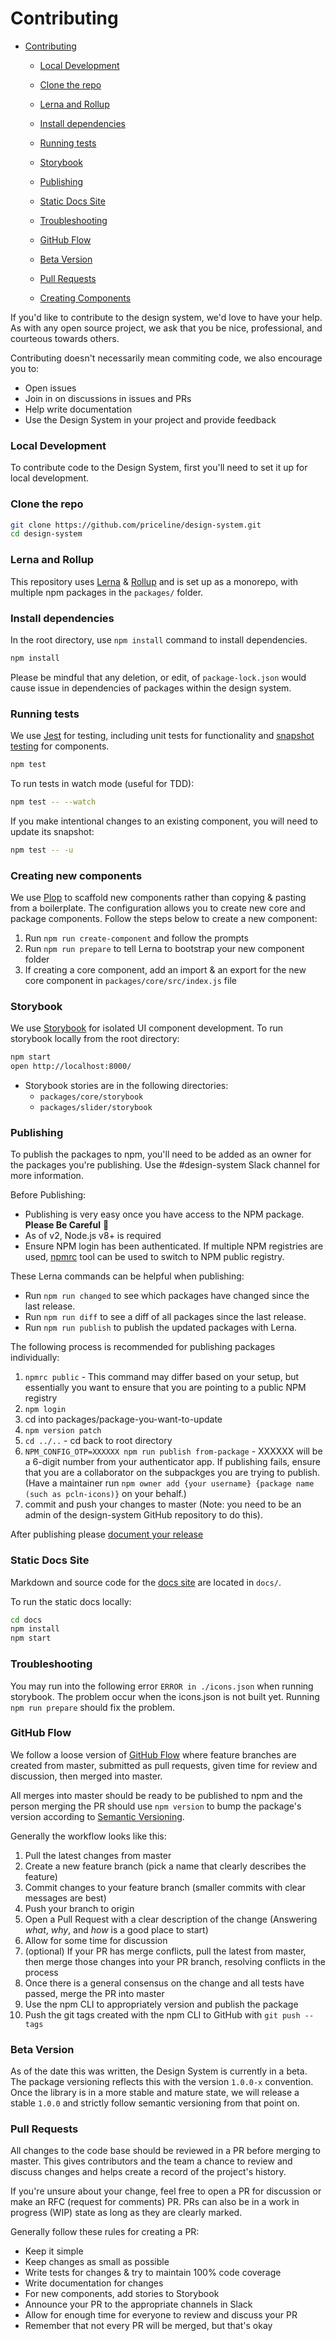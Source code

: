 # Contributing

- [Contributing](#contributing)

  - [Local Development](#local-development)
  - [Clone the repo](#clone-the-repo)
  - [Lerna and Rollup](#lerna-and-rollup)
  - [Install dependencies](#install-dependencies)
  - [Running tests](#running-tests)
  - [Storybook](#storybook)
  - [Publishing](#publishing)
  - [Static Docs Site](#static-docs-site)
  - [Troubleshooting](#troubleshooting)
  - [GitHub Flow](#github-flow)
  - [Beta Version](#beta-version)
  - [Pull Requests](#pull-requests)

  - [Creating Components](COMPONENT_GUIDANCE.md)

If you'd like to contribute to the design system, we'd love to have your help.
As with any open source project, we ask that you be nice, professional, and
courteous towards others.

Contributing doesn't necessarily mean commiting code, we also encourage you to:

- Open issues
- Join in on discussions in issues and PRs
- Help write documentation
- Use the Design System in your project and provide feedback

### Local Development

To contribute code to the Design System, first you'll need to set it up for
local development.

### Clone the repo

```sh
git clone https://github.com/priceline/design-system.git
cd design-system
```

### Lerna and Rollup

This repository uses [Lerna][] & [Rollup][] and is set up as a monorepo, with
multiple npm packages in the `packages/` folder.

[lerna]: https://lernajs.io
[rollup]: https://rollupjs.org

### Install dependencies

In the root directory, use `npm install` command to install dependencies.

```sh
npm install
```

Please be mindful that any deletion, or edit, of `package-lock.json`
would cause issue in dependencies of packages within the design system.

### Running tests

We use [Jest][jest] for testing, including unit tests for functionality and
[snapshot testing][snapshots] for components.

```sh
npm test
```

To run tests in watch mode (useful for TDD):

```sh
npm test -- --watch
```

If you make intentional changes to an existing component, you will need to
update its snapshot:

```sh
npm test -- -u
```

### Creating new components

We use [Plop](https://plopjs.com/) to scaffold new components rather than copying & pasting from a boilerplate.
The configuration allows you to create new core and package components.
Follow the steps below to create a new component:

1. Run `npm run create-component` and follow the prompts
2. Run `npm run prepare` to tell Lerna to bootstrap your new component folder
3. If creating a core component, add an import & an export for the new core component in `packages/core/src/index.js` file

### Storybook

We use [Storybook][storybook] for isolated UI component development.
To run storybook locally from the root directory:

```sh
npm start
open http://localhost:8000/
```

- Storybook stories are in the following directories:
  - `packages/core/storybook`
  - `packages/slider/storybook`

### Publishing

To publish the packages to npm, you'll need to be added as an owner for the
packages you're publishing. Use the #design-system Slack channel for more
information.

Before Publishing:

- Publishing is very easy once you have access to the NPM package. **Please Be Careful** 🤗
- As of v2, Node.js v8+ is required
- Ensure NPM login has been authenticated. If multiple NPM registries are used, [npmrc](https://www.npmjs.com/package/npmrc) tool can be used to switch to NPM public registry.

These Lerna commands can be helpful when publishing:

- Run `npm run changed` to see which packages have changed since the last
  release.
- Run `npm run diff` to see a diff of all packages since the last release.
- Run `npm run publish` to publish the updated packages with Lerna.

The following process is recommended for publishing packages individually:

1. `npmrc public` - This command may differ based on your setup, but essentially you want to ensure that you are pointing to a public NPM registry
2. `npm login`
3. cd into packages/package-you-want-to-update
4. `npm version patch`
5. `cd ../..` - cd back to root directory
6. `NPM_CONFIG_OTP=XXXXXX npm run publish from-package` - XXXXXX will be a 6-digit number from your authenticator app. If publishing fails, ensure that you are a collaborator on the subpackges you are trying to publish. (Have a maintainer run `npm owner add {your username} {package name (such as pcln-icons)}` on your behalf.)
7. commit and push your changes to master (Note: you need to be an admin of the design-system GitHub repository to do this).

After publishing please [document your release](https://github.com/priceline/design-system/releases/new)

### Static Docs Site

Markdown and source code for the [docs site][] are
located in `docs/`.

To run the static docs locally:

```sh
cd docs
npm install
npm start
```

### Troubleshooting

You may run into the following error `ERROR in ./icons.json` when running
storybook. The problem occur when the icons.json is not built yet. Running
`npm run prepare` should fix the problem.

### GitHub Flow

We follow a loose version of [GitHub Flow][github-flow] where feature branches
are created from master, submitted as pull requests, given time for review and
discussion, then merged into master.

All merges into master should be ready to be published to npm and the person
merging the PR should use `npm version` to bump the package's version according
to [Semantic Versioning][semver].

Generally the workflow looks like this:

1. Pull the latest changes from master
2. Create a new feature branch (pick a name that clearly describes the feature)
3. Commit changes to your feature branch (smaller commits with clear messages
   are best)
4. Push your branch to origin
5. Open a Pull Request with a clear description of the change (Answering
   _what_, _why_, and _how_ is a good place to start)
6. Allow for some time for discussion
7. (optional) If your PR has merge conflicts, pull the latest from master, then
   merge those changes into your PR branch, resolving conflicts in the process
8. Once there is a general consensus on the change and all tests have passed,
   merge the PR into master
9. Use the npm CLI to appropriately version and publish the package
10. Push the git tags created with the npm CLI to GitHub with `git push --tags`

### Beta Version

As of the date this was written, the Design System is currently in a beta.
The package versioning reflects this with the version `1.0.0-x` convention.
Once the library is in a more stable and mature state, we will release a stable
`1.0.0` and strictly follow semantic versioning from that point on.

### Pull Requests

All changes to the code base should be reviewed in a PR before merging to
master. This gives contributors and the team a chance to review and discuss
changes and helps create a record of the project's history.

If you're unsure about your change, feel free to open a PR for discussion or
make an RFC (request for comments) PR. PRs can also be in a work in progress
(WIP) state as long as they are clearly marked.

Generally follow these rules for creating a PR:

- Keep it simple
- Keep changes as small as possible
- Write tests for changes & try to maintain 100% code coverage
- Write documentation for changes
- For new components, add stories to Storybook
- Announce your PR to the appropriate channels in Slack
- Allow for enough time for everyone to review and discuss your PR
- Remember that not every PR will be merged, but that's okay

[docs site]: https://priceline.github.io/design-system/
[github-flow]: https://guides.github.com/introduction/flow/
[issue]: https://github.com/priceline/design-system/issues/new
[jest]: https://facebook.github.io/jest/
[semver]: http://semver.org
[snapshots]: https://facebook.github.io/jest/docs/en/snapshot-testing.html#content
[storybook]: https://storybook.js.org
